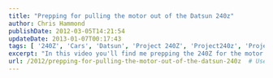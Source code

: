 ```yaml
---
title: "Prepping for pulling the motor out of the Datsun 240z"
author: Chris Hammond
publishDate: 2012-03-05T14:21:54
updateDate: 2013-01-07T00:17:43
tags: [ '240Z', 'Cars', 'Datsun', 'Project 240Z', 'Project240z', 'Project240Zcom' ]
excerpt: "In this video you'll find me prepping the 240Z for the motor pull."
url: /2012/prepping-for-pulling-the-motor-out-of-the-datsun-240z  # Use the generated URL with year
---
```

<object width="425" height="350"><param name="movie" value="https://www.youtube.com/v/mfdQASxI0Mc"></param><embed src="https://www.youtube.com/v/mfdQASxI0Mc" type="application/x-shockwave-flash" width="600" height="350"></embed></object> 
